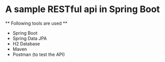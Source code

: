# A sample RESTful api in Spring Boot

** Following tools are used **

- Spring Boot
- Spring Data JPA
- H2 Database
- Maven
- Postman (to test the API)

